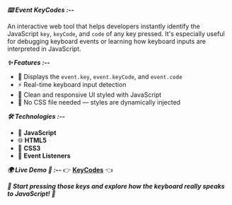***⌨️ Event KeyCodes :--***

An interactive web tool that helps developers instantly identify the JavaScript `key`, `keyCode`, and `code` of any key pressed. It's especially useful for debugging keyboard events or learning how keyboard inputs are interpreted in JavaScript.

***✨ Features :--***

- 🧠 Displays the `event.key`, `event.keyCode`, and `event.code`
- ⚡ Real-time keyboard input detection
- 🎨 Clean and responsive UI styled with JavaScript
- 🔧 No CSS file needed — styles are dynamically injected

***🛠️ Technologies :--***

- 🧠 **JavaScript**
- 🌐 **HTML5**  
- 🧵 **CSS3**  
- 📄 **Event Listeners**

***🌍 Live Demo 🔗 :--*** 
👉 [**KeyCodes**](https://event-key-codes-sigma.vercel.app/) 👈

***🎹 Start pressing those keys and explore how the keyboard really speaks to JavaScript! 🚀***
